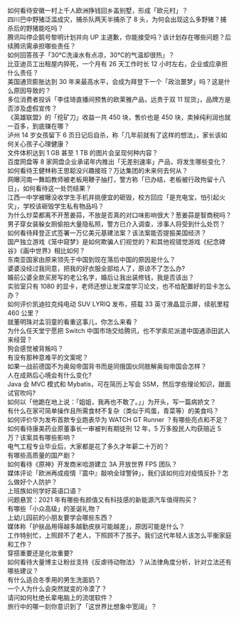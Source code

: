 如何看待安徽一村上千人欧洲挣钱回乡盖别墅，形成「欧元村」？  
四川巴中野猪泛滥成灾，捕杀队两天半捕杀了 8 头，为何会出现这么多野猪？捕杀后的野猪能吃吗？  
腾讯叫停企鹅号黎明计划并向 UP 主道歉，你能接受吗？该计划存在哪些问题？后续腾讯需承担哪些责任？  
如何回答孩子「30℃洗澡水有点凉，30℃的气温却很热」？  
比亚迪员工出租屋内猝死，一个月有 26 天工作时长 12 小时左右，企业或应承担什么责任？  
美国通货膨胀达到 30 年来最高水平，会成为拜登下一个「政治噩梦」吗？这是什么原因导致的？  
多位消费者投诉「李佳琦直播间预售的欧莱雅产品，远贵于双 11 现货」，品牌方是否涉及虚假宣传？  
《英雄联盟》的「挖矿刀」收益一共 450 块，售价也是 450 块，卖掉纯利润也就一百多，到底赚在哪？  
泸州 14 岁女孩留下 6 页日记后自杀，称「几年前就有了这样的想法」，家长该如何关心孩子心理健康？  
文件体积达到 1 GB 甚至 1 TB 的图片会呈现何种内容？  
百度网盘等 8 家网盘企业承诺年内推出「无差别速率」产品，将发生哪些变化？  
如何看待王健林称王思聪没兴趣接班？万达集团的未来何去何从？  
网曝河南一舞蹈教师被老板用鞭子抽打，警方称「已办结，老板被行政拘留十八日」，如何看待这一处罚结果？  
江西一中学被曝没收学生手机并挑便宜的砸毁，校方回应「是充电宝，怕引起火灾」，学校该砸毁学生私有物品吗？  
为什么炒菜都离不开葱姜蒜，不放是否真的对口味影响很大？葱姜蒜是智商税吗？  
男子穿女装躲女厕偷拍大量隐私照，警方已介入调查，涉事人将受到什么处罚？  
如何看待拜登正式签署一万亿美元基建法案？该法案能否提振美国经济？  
国产独立游戏《笼中窥梦》是如何欺骗人们视觉的？和其他视错觉游戏《纪念碑谷》《画中世界》相比如何？  
东南亚国家由原来领先于中国到现在落后中国的原因是什么？  
婆婆没经过我同意，把我的好衣服全部给人了，原谅不了怎么办?  
婚前公婆全款买房写的老公名字，婚后让我出装修钱，我是否该出？  
实验室只有 1080 的显卡，老师还想让发深度学习论文，也不给配置好的显卡怎么办？  
如何评价凯迪拉克纯电动 SUV LYRIQ 发布，搭载 33 英寸液晶显示屏，续航里程 460 公里？  
就董明珠对孟羽童的看重这事儿，你怎么来看？  
为什么任天堂宁愿把 Switch 中国市场交给腾讯，也不学索尼派遣中国通添田武人来经营？  
狗会感觉被背叛吗？  
有没有那种意难平的文案呢？  
如果一战前德国不为奥匈帝国背书而是同俄国伙同肢解奥匈帝国会怎样？  
人在成熟后心境会有什么变化?  
Java 会 MVC 模式和 Mybatis，可在简历上写会 SSM，然后学些理论知识，跟面试官吹吗?  
如何以「他跪在地上说：「姐姐，我再也不敢了。」」为开头，写一篇病娇文？  
有什么在家可简单操作且所需食材不复杂（类似于鸡蛋，青菜等）的美食吗？  
如何评价华为发布首款专业跑表华为 WATCH GT Runner ？有哪些亮点和不足？  
如何看待康美药业原董事长一审被判有期徒刑 12 年，5 万多股民人均获赔近 5 万？该案具有哪些影响？  
电气工程专业毕业后，大家都是花了多久才年薪二十万的？  
有哪些高质量的国产剧？  
如何看待《原神》开发商米哈游建立 3A 开放世界 FPS 团队？  
媒体评论「欧洲再成疫情『震中』敲响全球警钟」，我们该如何应对疫情反扑？怎么做好个人防护？  
上班族如何学好英语口语？  
问题悬赏：2021 年有哪些有颜值又有科技感的新能源汽车值得购买？  
有哪些「小众高级」的圣诞礼物？  
上幼儿园前的小朋友要学会哪些东西？  
媒体称「护肤品用得越多越勤皮肤可能越差」，原因可能是什么？  
工作特别忙，上照顾不了老人，下照顾不了孩子。我们这代年轻人该怎么平衡家庭和工作？  
穿搭重要还是化妆重要?  
如何看待大量博主让粉丝支持《反虐待动物法》？从法律角度分析，针对立法还有哪些建议？  
有什么适合冬季用的男生洗面奶？  
一个人为什么会突然就变的冷漠了？  
请问如何杜绝长辈电脑上的流氓软件？  
旅行中的哪一刻你意识到了「这世界比想象中宽阔」？  
